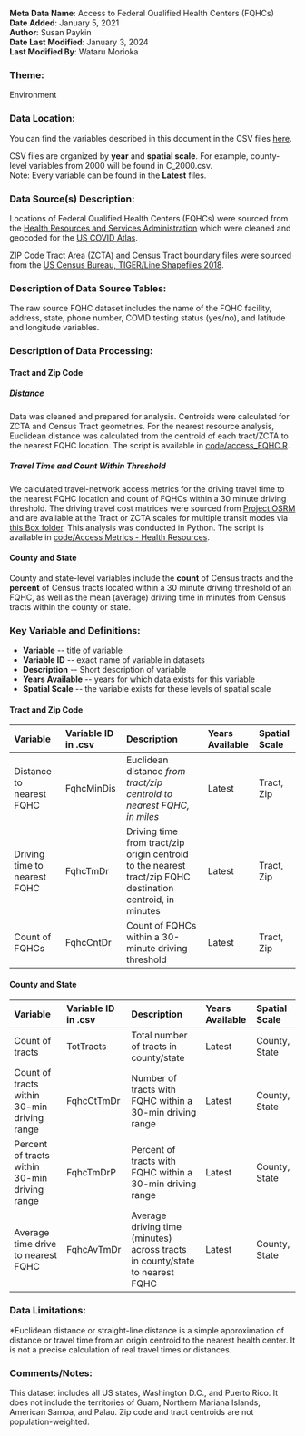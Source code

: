**Meta Data Name**: Access to Federal Qualified Health Centers (FQHCs)  
**Date Added**: January 5, 2021  
**Author**: Susan Paykin  
**Date Last Modified**: January 3, 2024  
**Last Modified By**: Wataru Morioka  

### Theme: 
Environment

### Data Location: 
You can find the variables described in this document in the CSV files [here](../full_tables).  

CSV files are organized by **year** and **spatial scale**. For example, county-level variables from 2000 will be found in C_2000.csv.  
Note: Every variable can be found in the **Latest** files.

### Data Source(s) Description:  
Locations of Federal Qualified Health Centers (FQHCs) were sourced from the [Health Resources and Services Administration](https://bphc.hrsa.gov/datareporting/index.html) which were cleaned and geocoded for the [US COVID Atlas](https://theuscovidatlas.org/). 

ZIP Code Tract Area (ZCTA) and Census Tract boundary files were sourced from the [US Census Bureau, TIGER/Line Shapefiles 2018](https://www.census.gov/geographies/mapping-files/time-series/geo/carto-boundary-file.html). 

### Description of Data Source Tables: 
The raw source FQHC dataset includes the name of the FQHC facility, address, state, phone number, COVID testing status (yes/no), and latitude and longitude variables. 

### Description of Data Processing: 

#### Tract and Zip Code

##### Distance
Data was cleaned and prepared for analysis. Centroids were calculated for ZCTA and Census Tract geometries. For the nearest resource analysis, Euclidean distance was calculated from the centroid of each tract/ZCTA to the nearest FQHC location. The script is available in [code/access_FQHC.R](https://github.com/GeoDaCenter/opioid-policy-scan/blob/master/code/access_FQHC.R).

##### Travel Time and Count Within Threshold
We calculated travel-network access metrics for the driving travel time to the nearest FQHC location and count of FQHCs within a 30 minute driving threshold. The driving travel cost matrices were sourced from [Project OSRM](http://project-osrm.org/) and are available at the Tract or ZCTA scales for multiple transit modes via [this Box folder](https://uchicago.app.box.com/s/ae2mtsw7f5tb4rhciczufdxd0owc23as). This analysis was conducted in Python. The script is available in [code/Access Metrics - Health Resources](https://github.com/GeoDaCenter/opioid-policy-scan/tree/fc3d94053dd1941a96a5945d73cc6f4845453484/code/Access%20Metrics%20-%20Health%20Resources).

#### County and State 
County and state-level variables include the **count** of Census tracts and the **percent** of Census tracts located within a 30 minute driving threshold of an FQHC, as well as the mean (average) driving time in minutes from Census tracts within the county or state. 

### Key Variable and Definitions:

- **Variable** -- title of variable
- **Variable ID** -- exact name of variable in datasets
- **Description** -- Short description of variable
- **Years Available** -- years for which data exists for this variable
- **Spatial Scale** -- the variable exists for these levels of spatial scale

#### Tract and Zip Code
| Variable | Variable ID in .csv | Description | Years Available | Spatial Scale |
|:---------|:--------------------|:------------|:----------------|:--------------| 
| Distance to nearest FQHC | FqhcMinDis | Euclidean distance *from tract/zip centroid to nearest FQHC, in miles* | Latest | Tract, Zip |
| Driving time to nearest FQHC | FqhcTmDr | Driving time from tract/zip origin centroid to the nearest tract/zip FQHC destination centroid, in minutes | Latest | Tract, Zip |
| Count of FQHCs | FqhcCntDr | Count of FQHCs within a 30-minute driving threshold | Latest | Tract, Zip |

#### County and State
| Variable | Variable ID in .csv | Description | Years Available | Spatial Scale |
|:---------|:--------------------|:------------|:----------------|:--------------|
| Count of tracts | TotTracts | Total number of tracts in county/state | Latest | County, State |
| Count of tracts within 30-min driving range | FqhcCtTmDr | Number of tracts with FQHC within a 30-min driving range | Latest | County, State |
| Percent of tracts within 30-min driving range | FqhcTmDrP | Percent of tracts with FQHC within a 30-min driving range | Latest | County, State |
| Average time drive to nearest FQHC | FqhcAvTmDr | Average driving time (minutes) across tracts in county/state to nearest FQHC | Latest | County, State |

### Data Limitations:
*Euclidean distance or straight-line distance is a simple approximation of distance or travel time from an origin centroid to the nearest health center. It is not a precise calculation of real travel times or distances. 

### Comments/Notes:
This dataset includes all US states, Washington D.C., and Puerto Rico. It does not include the territories of Guam, Northern Mariana Islands, American Samoa, and Palau. Zip code and tract centroids are not population-weighted.

